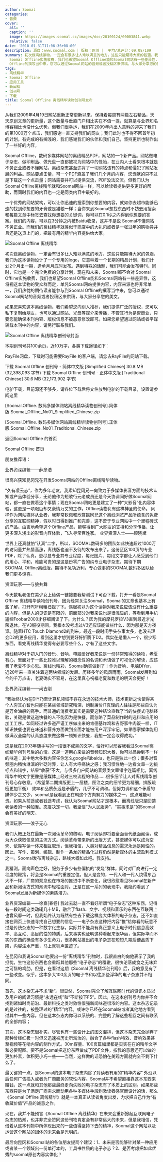 ```yaml
---
author: Soomal
categories:
- 音频
cover:
  alt: ''
  caption: ''
  image: https://images.soomal.cc/images/doc/20100124/00003841.webp
  relative: false
date: '2010-01-31T11:06:36+08:00'
description: 源自：www.soomal.com | 版权：原创 |  平均/总评分：09.08/109
summary: 初次做离线读物，一定会有很多让人难以满意的地方，这些只能期待大家的包涵，我们为这本读物设计了一个专用的logo，它意味着一个长期的精品计划，我们计划2个月出一期，逢单月月底时发布。遇到特殊的话题，我们可能会发布特刊，同时，它也是一个完全免费的分享计划，现在和未来，Soomal都不会对
  Soomal Offline实施收费，我们也希望Soomal Offline能和Soomal网站有一些差异性，这将视这本读物的受众群而定，单凭Soomal网站提供内容，内容来源也将非常单一，我们热忱的期待读者能参与到Soomal
  Offline的撰写当中来，您可以通过Soomal网站的音频或者投稿区来供稿，与大家分享您的美文。
tags:
- 离线精华
- Soomal Offline
- 应用工具
- 新闻稿
- 创刊号
- 下载
title: Soomal Offline 离线精华读物创刊号发布
---
```


从我们2009年4月19日网站重新正常更新以来，保持着每周有两篇左右精品，天天原创文章的更新量，这个数量与垂直门户相比实在不值一提，就算是与业界知名博客相比也没什么优势。但我们很幸运，我们在2009年内出人意料的迎来了我们的第1000万个点击，我们感谢一直支持我们的网友；我们此时也不得不回首年初的计划，有完成的有搁浅的，我们感谢我们的伙伴和我们自己，坚持更新也制作出了一些好的内容。



Soomal Offline，数码多媒体网站的离线精品PDF，网站的一个新产品。网站做电子杂志、做印刷品、做光盘一直都被视为网站中的怪胎，在业内人士看来根本就是不务正业或者不懂网站，离线杂志甚至违背了一切网站该有的特点和侵犯了网站发展的利益。网站要点击量，可一个PDF涵盖了我们几个月的内容，您贡献的只不过是下载这一个点击量；网站需要并可以提供交流，PDF没法交流。但我们认为Soomal Offline离线精华就和Soomal网站一样，可以给读者提供更多更好的帮助，而同时我们的内容也一定是同类内容中最好的。



一个优秀的网站架构，可以让你迅速的搜索到你想要的内容，就如你去超市能够迅速的找到你想要的牙膏或是猫粮一样；当你来到Soomal想找东西时不妨去用搜索和每篇文章中标签去查找你想要的关键词，你可以在0.1秒之内得到你想要的答案。我们的内容，可以在3分钟之内被Baidu收录，这并不是说 
Soomal不懂网站不务正业。而我们的离线精华就类似于商店中的大礼包或者是一张过年的购物券并且还是送货上门的，把最有用的精华内容提供给大家。



![Soomal Offline 离线精华](https://images.soomal.cc/images/doc/20100124/00003841.webp)



初次做离线读物，一定会有很多让人难以满意的地方，这些只能期待大家的包涵，我们为这本读物设计了一个专用的logo，它意味着一个长期的精品计划，我们计划2个月出一期，逢单月月底时发布。遇到特殊的话题，我们可能会发布特刊，同时，它也是一个完全免费的分享计划，现在和未来，Soomal都不会对 Soomal Offline实施收费，我们也希望Soomal Offline能和Soomal网站有一些差异性，这将视这本读物的受众群而定，单凭Soomal网站提供内容，内容来源也将非常单一，我们热忱的期待读者能参与到Soomal Offline的撰写当中来，您可以通过Soomal网站的音频或者投稿区来供稿，与大家分享您的美文。



如果您喜欢这本离线读物，我们希望您向别人推荐，我们提供广泛的授权，您可以私下复制给朋友，也可以通过网站、光盘等媒介来传播，不管其行为是否商业，只要您能确保本刊内容、版权信息不被恶意修改即可。如果您希望通过网站或者平媒转载本刊中的内容，请另行联系我们。



![Soomal Offline 离线精华创刊号封面](https://images.soomal.cc/images/doc/20100131/00003909.webp)

本期创刊号共100余页，近10万字，各类下载途径如下：

RayFile网盘，下载时可能需要RayFile 的客户端，请您去RayFile的网站下载。

下载 Soomal Offline 创刊号 - 简体中文版 [Simplified Chinese]
30.8 MB (32,398,093 字节)
下载 Soomal Offline 创刊号 - 正体中文版 [Traditional Chinese]
30.6 MB (32,173,902 字节)

电驴下载，目前源还不够多，请各位下载后将文件放到电驴的下载目录，设置请参阅这里



[Soomal.Offline. 
数码多媒体网站离线精华读物创刊号].简体版.Soomal_Offline_No01_Simplified_Chinese.zip

[Soomal.Offline. 
数码多媒体网站离线精华读物创刊号].正体版.Soomal_Offline_No01_Traditional_Chinese.zip

返回Soomal Offline 的首页

Soomal Offline 首页

朋友推荐语：

业界资深编辑――薛彦浩

很高兴获知昆冈兄在开发Soomal网站的Offline离线精华读物。

“久有凌云志”，作为多年老友，我素知昆冈兄一向致力于多媒体影音方面的技术认知或产品体验分享，无论他作为短歌行元老成员还是今天协调同好做Soomal网站，都一直在做着这个事情；现在Soomal网站更是建立了一种“大影音”化内容体验，这更是一项艰巨却又豪情万丈的工作，Offline读物负有这样神圣的使命。
同样作为网站媒体从业者，我非常钦佩和欣赏昆冈兄这个离线浏览产品所蕴含的免费分享的互联网精神，假以时日得到推广和完善，这不啻于专业网站中一个里程碑式的产品。由衷地希望这个Offline产品，能够得到广大网友的支持和分享传播，让更多深入浅出的影音内容体验，飞入寻常百姓家。
业界资深人士――顾晓斌

世界上还真就怕“认真”二字，所以，SOOMAL数码多的团队如此快速超过1000万的访问量并热情高涨，离线版也迫不及待的发布出来了。这份区区100页的专业PDF，除了认真，更尽显专业其专业程度，每张图片、每段文字都让人感受到他们的用心、平和，难能可贵的是这是份零广告的纯专业电子杂志。期待下期SOOMAL Offline离线版，期待不急功近利，专心做事的SOOMAL数码多团队给我们更多惊喜。

资深玩家――与狼共舞

今天数毛老蛋在美少女上给偶一链接要我帮测试下可否下载，打开一看是Soomal Offline 
离线精华读物创刊号，因为经常关注Soomal，Soomal的文章也基本上有些了解，打开PDF粗粗扫视了下。偶起初以为这个读物对我来说应该没有什么重要的内容，但是人的见识是有限的，前面部分对我来说也是很浅显的，等看到用手机遥控Foobar2000才仔细阅读了下。为什么？因为我的摩托罗拉V3直到最近才光荣退休，在V3服役期间，我根本没考虑过V3还应该能做些什么，因为那是天方夜谭。随着HTC 
Touch 
Diamond2的到来，最近一段时间手头杂事太多，也没去理会D2的更多应用，看到这里才想到要好好折腾下D2。偶实在是懒人一个，很少写东西，看完离线精华觉得有必要写些什么，才有了这些文字。

离线精华对于初入门的音乐、音响、电脑爱好者来说是一份非常难得的读物，老夏有心，里面对于一些比较难以理解的概念性的名词和术语做了可视化的解读，应该费了老夏不少心思。离线也精彩，Soomal确实做到了！作为音响、电脑DIYer，近20年来一直关注着这两块领域的发展。历经多年的风风雨雨，Soomal发展到如今的千万点击，老夏确实不容易，在这里真心祝福老夏和数毛的明天会更好！

业界资深编辑――尚吉刚

“我始终认为在DIY乃至计算机领域不存在永远的技术大师，技术更新之快使得某个人穷其心智也只能在某些领域研究精深，炮制廉价IT真理的人往往是那些自认为是万金油般的高手。而普通的消费者其实是需要这种结论直截了当的快餐式电脑经验，关键是做这道快餐的人不能因为是快餐，而忽略了菜品制作时的选料和应用的加工工序。如同经过许多道严谨工序做出来的肯德基炸鸡和吉野家牛肉饭一样，IT知识快餐也要在味道和营养方面做到全面才能被用户深深牢记。如果哪家媒体能用做满汉全席的认真态度来做这样一顿知识快餐，我想一定会取得成功。”

这是我在2003年随手写的一段很不成熟的文字，恰好可以形容我看过Soomal离线精华创刊号后的心情。这是一道用心来做的音频知识大餐，你可以品尝到不一样的味道：其中绝大多数内容任你怎么google和baidu，也只是独此一份；很多对音频圈内畅快淋漓的针砭时弊，让人有大呼痛快之感；我习惯性地一边看文章一边挑标点和错字，结果“收获”不大，与很多门户网站的音频类文章错字连篇相比，离线精华中的文字更像是纸媒体上经过三校流程的作品……很多细节让人对离线精华创刊号心存敬意。（希望第二期排版更上一层楼，图注之类的细节更为精细，排版疏密更加平衡）
效率和品质永远是矛盾的，几乎不可调和。但努力调和这个矛盾的媒体少之又少，soomal是我看到正在朝这个方向努力的媒体之一，这点难能可贵。如果从前途或者钱途考虑，我认为Soomal网站才是根本，而离线版只是回馈老读者的一种加餐。态度决定一切，我坚信“为人民服务”、“实事求是”的Soomal会有美好的明天。

资深玩家――浪子无心

我们大概正处在最新一次阅读革命的黎明，电子阅读即将要全面替代纸面阅读，成为大众获取信息的主流方式。阅读革命带来新的出版方式，甚至媒体可以成为空壳、依靠写读一体来相互取乐，但我相信，人类对精品信息的需求永远是刚性的。因此，写作、策划、编辑、制作一条龙的精品化过程仍然是新媒体的主流盈利模式之一。Soomal发布离线杂志，路线大概如此吧。我支持。

我猜测，面向声色之好，服务于多少有些偏执的“发烧”群体，同时对厂商进行一定程度的鞭策，将会是Soomal的重要定位。但人是变的，一代人和一代人烧得东西大不一样，厂商的观念也在市场的推进中不断变化，我很欣慰看见Soomal在新产品和新阅读方式的潮流中轻松面对。正是在这一系列的表现中，我隐约看到了Soomal发展为新媒体的素质潜力。

业界资深编辑――徐嘉[春卷]
我过去就一直不看好所谓“电子杂志”这种东西，记得有一段时间这类动辄几十MB，融合了flash、文字、视频和音乐的东西在互联网上也曾风靡一时，但我始终认为既然有空去下载这样庞大体积的电子杂志，还不如直接在网页上快速寻找自己想要的信息――电子杂志这种把内容“推”给你看的玩意不过是传统杂志的一种数字化生存，实际并不能具有真正意义上电子时代信息高效率、高互动、高目的性的特质。后来事实也证明这种看起来很华丽，但实际华而不实的东西的确没有多少生命力，很多网站推出的电子杂志在短短几期后便品质下降，内容注水严重，马上就销声匿迹了。

在昆冈和我说Soomal也要出一份“离线精华”刊物时，我很直白的向他表示了我的担忧，生怕这份东西也会重蹈其他那些“电子杂志”的覆辙，很快沦落成食之无味弃之可惜的鸡肋。但是，在看过这期《Soomal 
离线精华创刊号》后，我的意见有了一些改变。似乎，这本多大100余页的电子书和以往那些浮华的电子杂志并不相同。

首先，这本杂志并不求“新”。很显然，Soomal完全了解互联网时代的资讯本质以及用户的阅读习惯是“永远在线”和“不断按下F5”。因此，在这本创刊号内你并不会找到诸如时尚前沿、最新科技之类时效性很强新闻味道很浓的内容。这本杂志记录的是过往的，被整理过的“精华”内容。或许你已经在Soomal站或者其他地方看到过其中一些内容，但在这本杂志内你可以系统的、完整的了解这些相互之间有联系的全部内容；

其次，这本杂志很朴实。尽管也有一些设计上的图文混排，但这本杂志完全抛弃了那种曾经红极一时但又迅速被历史所淘汰的，融合了各种flash特效、音响效果甚至视频等花哨内容的制作方式。30m容量、100页篇幅里都是实实在在的精华文字和必要配图。要不是Soomal把这份东西做成了PDF文件，按我的意思还可以做的更加朴素，体积更小巧一些――当然，这样做的话恐怕在美观方面就完全不剩下什么了。

最关键的一点，是Soomal的这本电子杂志内除了对读者有用的“精华内容” 
外没以后任何广告插入或者为厂商服务的软性内容。Soomal并不希望直接靠这本东西来赚钱，这一点就和其他那些最终走向失败的电子杂志有了本质上的区别。如果那些东西只是为了满足厂商需求而动用各种多媒体手段刺激读者感官而设计的话，那么《Soomal 
Offline 离线精华》就是一本真正从读者角度出发，力求把自己作为“有收藏价值”产品的诚意之作。

现在，我并不能预言《Soomal Offline 
离线精华》在未来会重新掀起互联网电子杂志的热潮，也并非完全赞同这份刊物肯定会有非常远大的未来，但是我相信，凭借着从这本刊物中所体现出来的一些值得坚持下去的精神，Soomal这个网站以及运营这个网站的团体的未来会是光明的。

最后向昆冈和Soomal站的各位朋友提两个建议：1、未来是否能够针对某一种应用或者某一个领域出一份单行本的，工具书性质的电子杂志？2、是否考虑把如此优秀的soomal原创内容实体化？